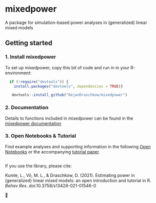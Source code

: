 # mixedpower

A package for simulation-based power analyses in (generalized) linear mixed models

## Getting started

### 1. Install mixedpower

To set up mixedpower, copy this bit of code and run in in your R-environment:

```R
  if (!require("devtools")) {
    install.packages("devtools", dependencies = TRUE)}

   devtools::install_github("DejanDraschkow/mixedpower") 
```

### 2. Documentation

Details to functions included in mixedpower can be found in the [mixedpower documentation](https://lkumle.github.io/power_notebooks/intro/Introduction_to_mixedpower.pdf)

### 3. Open Notebooks & Tutorial

Find example analyses and supporting information in the following [Open Notebooks](https://lkumle.github.io/power_notebooks/) or the accompanying [tutorial paper](https://doi.org/10.3758/s13428-021-01546-0).

##
If you use the library, please cite:

Kumle, L., Võ, M. L., & Draschkow, D. (2021). Estimating power in (generalized) linear mixed models: an open introduction and tutorial in R. *Behav Res*. doi:10.3758/s13428-021-01546-0

:hatched_chick:
   
   
   
 




